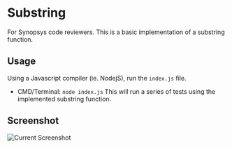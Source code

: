 # Substring
For Synopsys code reviewers. This is a basic implementation of a substring function.

## Usage
Using a Javascript compiler (ie. NodejS), run the `index.js` file.
- CMD/Terminal: `node index.js`
This will run a series of tests using the implemented substring function.

## Screenshot
![Current Screenshot](https://github.com/JediahDizon/NumberPair/blob/master/doc/screenshots/Screenshot.png "Logo")
